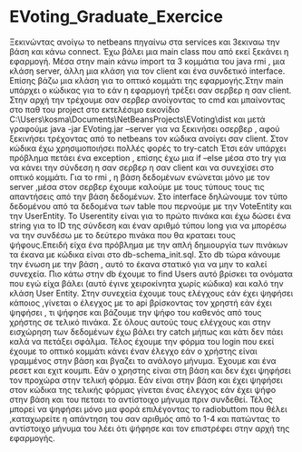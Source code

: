 # EVoting_Graduate_Exercice
Ξεκινώντας ανοίγω το netbeans πηγαίνω στα services και 3εκιναω την βάση  και κάνω connect. Έχω βάλει μια main class που από εκεί ξεκάνει η εφαρμογή. 
Μέσα στην main κάνω import  τα 3 κομμάτια του java rmi , μια κλάση server, άλλη μια κλάση για τον client και ένα συνδετικό interface.
Επίσης βάζω  μια κλάση για το οπτικό κομμάτι της εφαρμογής.Στην main  υπάρχει ο κώδικας για το εάν η εφαρμογή τρέξει σαν σερβερ η σαν client.
Στην αρχή την τρέχουμε σαν σερβερ ανοίγοντας το cmd και μπαίνοντας στο παθ του project  στο εκτελέσιμο εικονίδιο
C:\Users\kosma\Documents\NetBeansProjects\EVoting\dist 
και μετά γραφούμε  java -jar EVoting.jar –server για να ξεκινήσει οσερβερ , αφού ξεκινήσει τρέχοντας από το netbeans τον κώδικα ανοίγει σαν client.
Στον κώδικα έχω χρησιμοποιήσει πολλές φορές το try-catch Έτσι εάν υπάρχει πρόβλημα  πετάει ένα exception ,
επίσης έχω μια if –else  μέσα στο try για να κάνει την σύνδεση η σαν σερβερ η σαν  client και να συνεχίσει στο οπτικό κομμάτι.
Για το rmi , η βάση δεδομένων ενώνεται μόνο με τον server ,μέσα στον σερβερ έχουμε καλούμε με τους τύπους τους τις απαντήσεις από την βάση δεδομένων. 
Στο interface δηλώνουμε τον τύπο δεδομένου  από τα δεδομένα  των table που περνούμε με την VoteEntity και την UserEntity. 
Το Userentity είναι για το πρώτο πινάκα και έχω δώσει ένα string για το ID της σύνδεση και έναν αριθμό τύπου long για να μπορέσω να την συνδέσω
με το δεύτερο πινάκα που θα κραταει τους ψήφους.Επειδή είχα ένα πρόβλημα με την απλή δημιουργία  των πινάκων τα έκανα με κώδικα  είναι στο db-schema_init.sql.
Στο db τώρα κάνουμε την ένωση με την βάση , αυτό το έκανα στατικό για να μην το καλεί συνεχεία. 
Πιο κάτω στην db έχουμε το find Users αυτό βρίσκει τα ονόματα που εγώ είχα βάλει (αυτό έγινε χειροκίνητα χωρίς κώδικα) και καλό την κλάση User Entity.
Στην συνεχεία έχουμε τους ελέγχους εάν έχει ψηφήσει κάποιος ,γίνεται ο έλεγχος με το api βρίσκοντας τον χρηστή εάν έχει ψηφήσει ,
τι ψήφησε  και βάζουμε την ψήφο του καθενός  από τους χρήστης σε τελικό πινάκα.
Σε όλους αυτούς τους ελέγχους και στην εισχώρηση των δεδομένων έχω βάλει try catch μήπως και κάτι δεν πάει καλά να πετάξει σφάλμα. 
Τέλος έχουμε την φόρμα του login που εκεί έχουμε το οπτικό κομμάτι κάνει έναν έλεγχο εάν ο χρήστης  είναι γραμμένος στην  βάση και βγαζει το ανάλογο μήνυμα.
Έχουμε και ένα ρεσετ και εχιτ κουμπι. Εάν ο χρηστης  είναι στη βάση  και δεν έχει ψηφήσει τον προχώρα στην τελική φόρμα.
Εάν είναι στην βάση και έχει ψηφήσει στον κώδικα της τελικής φόρμας  γίνεται ένας έλεγχος εάν έχει ψήφο στην βάση και του πεταει το αντίστοιχο μήνυμα πριν συνδεθεί.
Τέλος μπορεί να ψηφήσει μόνο μια φορά επιλέγοντας το radiobuttom που θέλει ,καταχωρείτε η απάντηση του σαν αριθμός από το 1-4 και πατώντας το αντίστοιχο μήνυμα 
του λέει ότι ψήφησε και τον επιστρέφει στην αρχή της εφαρμογής.
